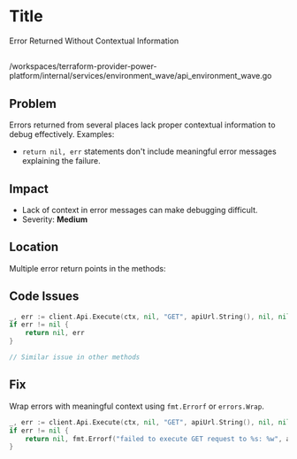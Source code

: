 # Title

Error Returned Without Contextual Information

##

/workspaces/terraform-provider-power-platform/internal/services/environment_wave/api_environment_wave.go

## Problem

Errors returned from several places lack proper contextual information to debug effectively. Examples:
  - `return nil, err` statements don't include meaningful error messages explaining the failure.

## Impact

- Lack of context in error messages can make debugging difficult.
- Severity: **Medium**

## Location

Multiple error return points in the methods:

## Code Issues

```go
_, err := client.Api.Execute(ctx, nil, "GET", apiUrl.String(), nil, nil, []int{http.StatusOK}, &organizations)
if err != nil {
	return nil, err
}

// Similar issue in other methods
```

## Fix

Wrap errors with meaningful context using `fmt.Errorf` or `errors.Wrap`.

```go
_, err := client.Api.Execute(ctx, nil, "GET", apiUrl.String(), nil, nil, []int{http.StatusOK}, &organizations)
if err != nil {
	return nil, fmt.Errorf("failed to execute GET request to %s: %w", apiUrl.String(), err)
}
```